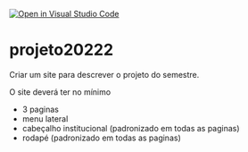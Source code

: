 [![Open in Visual Studio Code](https://classroom.github.com/assets/open-in-vscode-c66648af7eb3fe8bc4f294546bfd86ef473780cde1dea487d3c4ff354943c9ae.svg)](https://classroom.github.com/online_ide?assignment_repo_id=8731007&assignment_repo_type=AssignmentRepo)
# projeto20222


Criar um site para descrever o projeto do semestre.

O site deverá ter no mínimo 
 - 3 paginas
 - menu lateral
 - cabeçalho institucional (padronizado em todas as paginas)
 - rodapé (padronizado em todas as paginas)
 
